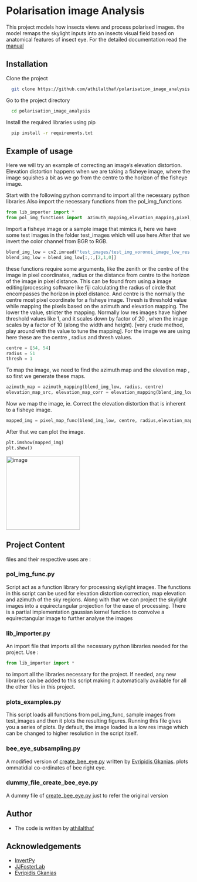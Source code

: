 # Polarisation image Analysis

This project models how insects views and process polarised images. the model remaps the skylight inputs into an insects visual field based on anatomical features of insect eye. For the detailed documentation read the [manual](https://github.com/athilalthaf/polarisation_image_analysis/blob/master/Polarisation%20image%20analysis%20manual.pdf)

## Installation

Clone the project

```bash
  git clone https://github.com/athilalthaf/polarisation_image_analysis
```

Go to the project directory

```bash
  cd polarisation_image_analysis
```

Install the required libraries using pip

```bash
  pip install -r requirements.txt
```
## Example of usage

Here we will try an example of correcting an image’s elevation distortion. Elevation distortion happens when we are taking a fisheye image, where the image squishes a bit as we go from the centre to the horizon of the fisheye image. 


Start with the following python command to import all the necessary python libraries.Also import the necessary functions from the pol_img_functions


```python
from lib_importer import * 
from pol_img_functions import  azimuth_mapping,elevation_mapping,pixel_map_func
```
Import a fisheye image or a sample image that mimics it, here we have some test images in the folder test_images which will use here.After that we invert the color channel from BGR to RGB.
```python
blend_img_low = cv2.imread("test_images/test_img_voronoi_image_low_res.png") 
blend_img_low = blend_img_low[:,:,[2,1,0]] 
```
these functions require some arguments, like the zenith or the centre of the image in pixel coordinates, radius or the distance from centre to the horizon of the image in pixel distance.  This can be found from using a image editing/processing software like fiji calculating the radius of circle that encompasses the horizon in pixel distance. And centre is the normally the centre most pixel coordinate for a fisheye image.  Thresh is threshold value while mapping the pixels based on the azimuth and elevation mapping. The lower the value, stricter the mapping. Normally low res images have higher threshold values like 1, and it scales down by factor of 20 , when the image scales by a factor of 10 (along the width and height). [very crude method, play around with the value to tune the mapping]. For the image we are using here these are the centre , radius and thresh values.

```python 
centre = [54, 54]                
radius = 51
thresh = 1
```
To map the image, we need to find the azimuth map and the elevation map , so first we generate these maps.

```python
azimuth_map = azimuth_mapping(blend_img_low, radius, centre)
elevation_map_src, elevation_map_corr = elevation_mapping(blend_img_low, radius, centre)
```

Now we map the image, ie. Correct the elevation distortion that is inherent to a fisheye image.
```python
mapped_img = pixel_map_func(blend_img_low, centre, radius,elevation_map_src,elevation_map_corr,azimuth_map,thresh) 
```
After that we can plot the image.
```python
plt.imshow(mapped_img)
plt.show()
```
<img width="201" alt="image" src="https://user-images.githubusercontent.com/77848234/220186171-56bf46d1-1f92-418d-9de3-224c22fbad87.png">

## Project Content
files and their respective uses are :

### pol_img_func.py
Script act as a function library for processing skylight images.
The functions in this script can be used for elevation distortion correction, map elevation and azimuth of the sky regions. Along with that we can project the skylight images into a equirectangular projection for the ease of processing. 
There is a partial implementation gaussian kernel function to convolve a equirectangular image to further analyse the images    

### lib_importer.py
An import file that imports all the necessary python libraries needed for the project. Use :

```python
from lib_importer import *
```
to import all the libraries necessary for the project. If needed, any new libraries  can be added to this script making it automatically available for all the other files in this project.


### plots_examples.py
This script loads all functions from pol_img_func, sample images from test_images and then it plots the resulting figures. Running this file gives you a series of plots.  By default, the image loaded is a low res image which can be changed to higher resolution in the script itself. 




### bee_eye_subsampling.py

A modified version of [create_bee_eye.py](https://github.com/InsectRobotics/InvertPy/blob/version-1.1-alpha/examples/create_bee_eye.py) written by [Evripidis Gkanias](https://github.com/evgkanias). plots ommatidial co-ordinates of bee right eye.

### dummy_file_create_bee_eye.py

A dummy file of [create_bee_eye.py](https://github.com/InsectRobotics/InvertPy/blob/version-1.1-alpha/examples/create_bee_eye.py) just to refer the original version




## Author

- The code is written by [athilalthaf](https://github.com/athilalthaf)




## Acknowledgements
- [InvertPy](https://github.com/InsectRobotics/InvertPy)
 - [JJFosterLab](https://github.com/JJFosterLab)
 - [Evripidis Gkanias](https://github.com/evgkanias)
 
